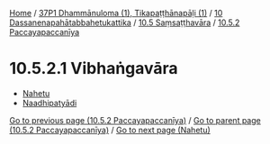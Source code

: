 
[Home](/) / [37P1 Dhammānuloma (1), Tikapaṭṭhānapāḷi (1)](../../...md) / [10 Dassanenapahātabbahetukattika](../...md) / [10.5 Saṃsaṭṭhavāra](...md) / [10.5.2 Paccayapaccanīya](../37P1/10/10.5/10.5.2.md)

# 10.5.2.1 Vibhaṅgavāra

* [Nahetu](10.5.2.1/Nahetu.md)
* [Naadhipatyādi](10.5.2.1/Naadhipatyadi.md)

[Go to previous page (10.5.2 Paccayapaccanīya)](../37P1/10/10.5/10.5.2.md) / [Go to parent page (10.5.2 Paccayapaccanīya)](../37P1/10/10.5/10.5.2.md) / [Go to next page (Nahetu)](10.5.2.1/Nahetu.md)


